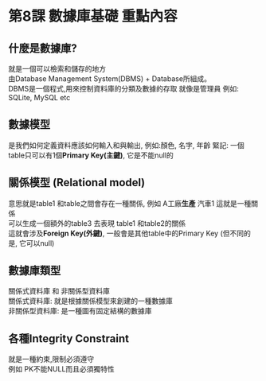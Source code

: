 # 第8課 數據庫基礎 重點內容

## 什麼是數據庫?
就是一個可以檢索和儲存的地方  
由Database Management System(DBMS) + Database所組成。  
DBMS是一個程式,用來控制資料庫的分類及數據的存取 就像是管理員 例如: SQLite, MySQL etc  

## 數據模型
是我們如何定義資料應該如何輸入和與輸出, 例如:顏色, 名字, 年齡
緊記: 一個table只可以有1個**Primary Key(主鍵)**, 它是不能null的

## 關係模型 (Relational model)
意思就是table1 和table之間會存在一種關係, 例如 A工廠**生產** 汽車1 這就是一種關係  
可以生成一個額外的table3 去表現 table1 和table2的關係  
這就會涉及**Foreign Key(外鍵)**, 一般會是其他table中的Primary Key (但不同的是, 它可以null)

## 數據庫類型
關係式資料庫 和 非關係型資料庫  
關係式資料庫: 就是根據關係模型來創建的一種數據庫  
非關係型資料庫: 是一種圖有固定結構的數據庫

## 各種Integrity Constraint
就是一種約束,限制必須遵守  
例如 PK不能NULL而且必須獨特性
